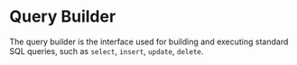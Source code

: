 # Query Builder

The query builder is the interface used for building and executing standard SQL queries, such as `select`, `insert`, `update`, `delete`.
